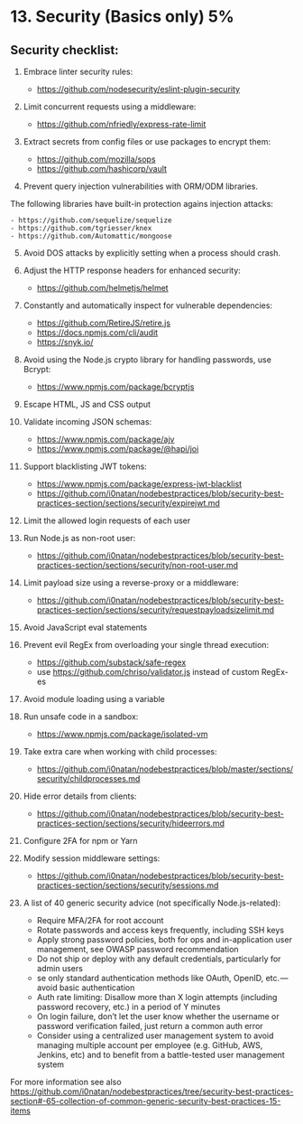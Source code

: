 # 13. Security (Basics only) 5%

## Security checklist:

1. Embrace linter security rules:

    - https://github.com/nodesecurity/eslint-plugin-security

2. Limit concurrent requests using a middleware:

    - https://github.com/nfriedly/express-rate-limit

3. Extract secrets from config files or use packages to encrypt them:

    - https://github.com/mozilla/sops
    - https://github.com/hashicorp/vault

4. Prevent query injection vulnerabilities with ORM/ODM libraries.

The following libraries have built-in protection agains injection attacks:

    - https://github.com/sequelize/sequelize
    - https://github.com/tgriesser/knex
    - https://github.com/Automattic/mongoose

5. Avoid DOS attacks by explicitly setting when a process should crash.

6. Adjust the HTTP response headers for enhanced security:

    - https://github.com/helmetjs/helmet

7. Constantly and automatically inspect for vulnerable dependencies:

    - https://github.com/RetireJS/retire.js
    - https://docs.npmjs.com/cli/audit
    - https://snyk.io/

8. Avoid using the Node.js crypto library for handling passwords, use Bcrypt:

    - https://www.npmjs.com/package/bcryptjs

9. Escape HTML, JS and CSS output

10. Validate incoming JSON schemas:

    - https://www.npmjs.com/package/ajv
    - https://www.npmjs.com/package/@hapi/joi

11. Support blacklisting JWT tokens:

    - https://www.npmjs.com/package/express-jwt-blacklist
    - https://github.com/i0natan/nodebestpractices/blob/security-best-practices-section/sections/security/expirejwt.md

12. Limit the allowed login requests of each user

13. Run Node.js as non-root user:

    - https://github.com/i0natan/nodebestpractices/blob/security-best-practices-section/sections/security/non-root-user.md

14. Limit payload size using a reverse-proxy or a middleware:

    - https://github.com/i0natan/nodebestpractices/blob/security-best-practices-section/sections/security/requestpayloadsizelimit.md

15. Avoid JavaScript eval statements

16. Prevent evil RegEx from overloading your single thread execution:

    - https://github.com/substack/safe-regex
    - use https://github.com/chriso/validator.js instead of custom RegEx-es

17. Avoid module loading using a variable

18. Run unsafe code in a sandbox:

    - https://www.npmjs.com/package/isolated-vm

19. Take extra care when working with child processes:

    - https://github.com/i0natan/nodebestpractices/blob/master/sections/security/childprocesses.md

20. Hide error details from clients:

    - https://github.com/i0natan/nodebestpractices/blob/security-best-practices-section/sections/security/hideerrors.md

21. Configure 2FA for npm or Yarn

22. Modify session middleware settings:

    - https://github.com/i0natan/nodebestpractices/blob/security-best-practices-section/sections/security/sessions.md

23. A list of 40 generic security advice (not specifically Node.js-related):
    - Require MFA/2FA for root account
    - Rotate passwords and access keys frequently, including SSH keys
    - Apply strong password policies, both for ops and in-application user management, see OWASP password recommendation
    - Do not ship or deploy with any default credentials, particularly for admin users
    - se only standard authentication methods like OAuth, OpenID, etc. — avoid basic authentication
    - Auth rate limiting: Disallow more than X login attempts (including password recovery, etc.) in a period of Y minutes
    - On login failure, don’t let the user know whether the username or password verification failed, just return a common auth error
    - Consider using a centralized user management system to avoid managing multiple account per employee (e.g. GitHub, AWS, Jenkins, etc) and to benefit from a battle-tested user management system

For more information see also https://github.com/i0natan/nodebestpractices/tree/security-best-practices-section#-65-collection-of-common-generic-security-best-practices-15-items
